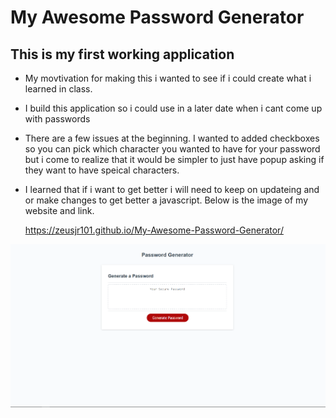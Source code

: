 # My Awesome Password Generator

## This is my first working application

- My movtivation for making this i wanted to see if i could create what i learned in class.

* I build this application so i could use in a later date when i cant come up with passwords

* There are a few issues at the beginning. I wanted to added checkboxes so you can pick which character you wanted to have for your password but i come to realize that it would be simpler to just have popup asking if they want to have speical characters.

* I learned that if i want to get better i will need to keep on updateing and or make changes to get better a javascript.
  Below is the image of my website and link.

  https://zeusjr101.github.io/My-Awesome-Password-Generator/

![Alt text](Assets/screenshotpasswordpng.png)
